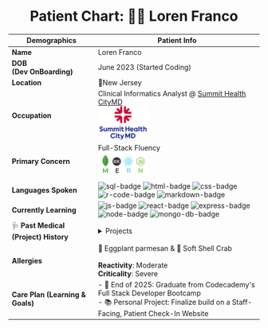 <h1 align="center">Patient Chart: 👩‍💻 Loren Franco</h1>

| Demographics                 | Patient Info                                                                                                                                                                                                                                                                                                                                                                                                                                                                            |
| ---------------------------- | --------------------------------------------------------------------------------------------------------------------------------------------------------------------------------------------------------------------------------------------------------------------------------------------------------------------------------------------------------------------------------------------------------------------------------------------------------------------------------------- |
| **Name**                     | Loren Franco                                                                                                                                                                                                                                                                                                                                                                                                                                                                            |
| **DOB <br>(Dev OnBoarding)** | June 2023 (Started Coding)                                                                                                                                                                                                                                                                                                                                                                                                                                                              |
| **Location**                 | 📍New Jersey                                                                                                                                                                                                                                                                                                                                                                                                                                                                            |
| **Occupation**               | Clinical Informatics Analyst @ <a href="https://www.summithealth.com/about-us">Summit Health CityMD</a><br><img alt="logo of summit health citymd" src="SH-CMD-logo.png" style="width: 100px;">                                                                                                                                                                                                                                                                                                                                                                                                                                    |
| **Primary Concern**          | Full-Stack Fluency<br><img alt="mern-stack-image" src="MERN-Stack.png" style="width: 100px;">                                                                                                                                                                                                                                                                                                                                                                                                                                                               |
| **Languages Spoken**         | <img alt="sql-badge" src="https://img.shields.io/badge/PostgreSQL-316192?style=for-the-badge&logo=postgresql&logoColor=white"> <img alt="html-badge" src="https://img.shields.io/badge/HTML5-E34F26?style=for-the-badge&logo=html5&logoColor=white"> <img alt="css-badge" src="https://img.shields.io/badge/CSS3-1572B6?style=for-the-badge&logo=css3&logoColor=white"> <img alt="r-code-badge" src="https://img.shields.io/badge/R-276DC3?style=for-the-badge&logo=r&logoColor=white"> <img alt="markdown-badge" src="https://img.shields.io/badge/markdown-%23000000.svg?style=for-the-badge&logo=markdown&logoColor=white"> |
| **Currently Learning**                | <img alt="js-badge" src="https://img.shields.io/badge/JavaScript-323330?style=for-the-badge&logo=javascript&logoColor=F7DF1E"> <img alt="react-badge" src="https://img.shields.io/badge/React-20232A?style=for-the-badge&logo=react&logoColor=61DAFB"> <img alt="express-badge" src="https://img.shields.io/badge/Express%20js-000000?style=for-the-badge&logo=express&logoColor=white"> <img alt="node-badge" src="https://img.shields.io/badge/Node%20js-339933?style=for-the-badge&logo=nodedotjs&logoColor=white"> <img alt="mongo-db-badge" src="https://img.shields.io/badge/MongoDB-4EA94B?style=for-the-badge&logo=mongodb&logoColor=white">  
| 🩺 **Past Medical (Project) History** | <details> <summary> Projects</summary><br>📊 Analytics Dashboard for Google Fiber Capstone Project<br><a href="https://www.linkedin.com/in/loren-franco/details/certifications/277342974/multiple-media-viewer?profileId=ACoAAB_zXPYBXF7YpXzKKkZGqTaeGng7MqNC0Rc&treasuryMediaId=1714090092930&type=DOCUMENT&lipi=urn%3Ali%3Apage%3Ad_flagship3_profile_view_base_certifications_details%3BhNe5gweZR4qen3Ae5SR%2FAg%3D%3D">Executive Summary</a> & <a href="https://public.tableau.com/views/GoogleBICapstone_GoogleFiber/RepeatCallsDashboard?:language=en-US&:sid=&:redirect=auth&:display_count=n&:origin=viz_share_link">Tableau Dashboard</a><br><br>🖥️ <a href="https://lorenfranco.github.io">Personal Portfolio Website </a> – Full-stack build in progress </details> 
| **Allergies**                | 🍝 Eggplant parmesan & 🦀 Soft Shell Crab <br><br> **Reactivity**: Moderate <br> **Criticality**: Severe     
| **Care Plan (Learning & Goals)**                | - 🚀 End of 2025: Graduate from Codecademy's Full Stack Developer Bootcamp<br>- 📚 Personal Project: Finalize build on a Staff-Facing, Patient Check-In Website                                                                                                                                                                                                                                     